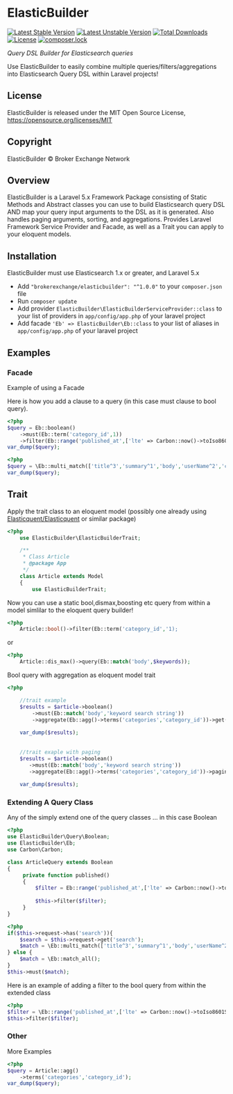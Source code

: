 # ElasticBuilder

[![Latest Stable Version](https://poser.pugx.org/brokerexchange/elasticbuilder/v/stable)](https://packagist.org/packages/brokerexchange/elasticbuilder)
[![Latest Unstable Version](https://poser.pugx.org/brokerexchange/elasticbuilder/v/unstable)](https://packagist.org/packages/brokerexchange/elasticbuilder)
[![Total Downloads](https://poser.pugx.org/brokerexchange/elasticbuilder/downloads)](https://packagist.org/packages/brokerexchange/elasticbuilder)
[![License](https://poser.pugx.org/brokerexchange/elasticbuilder/license)](https://packagist.org/packages/brokerexchange/elasticbuilder)
[![composer.lock](https://poser.pugx.org/brokerexchange/elasticbuilder/composerlock)](https://packagist.org/packages/brokerexchange/elasticbuilder)


_Query DSL Builder for Elasticsearch queries_

Use ElasticBuilder to easily combine multiple queries/filters/aggregations into Elasticsearch Query DSL within Laravel projects!

## License

ElasticBuilder is released under the MIT Open Source License, <https://opensource.org/licenses/MIT>

## Copyright

ElasticBuilder &copy; Broker Exchange Network

## Overview 

ElasticBuilder is a Laravel 5.x Framework Package consisting of Static Methods and Abstract classes you can use to build 
Elasticsearch query DSL AND map your query input arguments to the DSL as it is generated. 
Also handles paging arguments, sorting, and aggregations. Provides Laravel Framework Service Provider and Facade, 
as well as a Trait you can apply to your eloquent models.

## Installation

ElasticBuilder must use Elasticsearch 1.x or greater, and Laravel 5.x

* Add ```"brokerexchange/elasticbuilder": "^1.0.0"``` to your `composer.json` file
* Run `composer update`
* Add provider `ElasticBuilder\ElasticBuilderServiceProvider::class` to your list of providers in `app/config/app.php` of your laravel project
* Add facade `'Eb' => ElasticBuilder\Eb::class` to your list of aliases in `app/config/app.php` of your laravel project


## Examples


### Facade

Example of using a Facade

Here is how you add a clause to a query (in this case must clause to bool query).

```php
<?php
$query = Eb::boolean()
    ->must(Eb::term('category_id',1))
    ->filter(Eb::range('published_at',['lte' => Carbon::now()->toIso8601String(),'gte' => Carbon::now()->subDay(10)->toIso8601String()]));
var_dump($query);
```

```php
<?php
$query = \Eb::multi_match(['title^3','summary^1','body','userName^2','categoryName^2','tag_string^1'],'lorim ipsum','and','cross_fields');
var_dump($query);
```

## Trait

Apply the trait class to an eloquent model (possibly one already using [Elasticquent/Elasticquent](https://github.com/elasticquent/Elasticquent) or similar package)

```php
<?php
    use ElasticBuilder\ElasticBuilderTrait;

    /**
     * Class Article
     * @package App
     */
    class Article extends Model
    {
        use ElasticBuilderTrait;
```

Now you can use a static bool,dismax,boosting etc query from within a model simlilar to the eloquent query builder!

```php
<?php
    Article::bool()->filter(Eb::term('category_id','1);
```

or 

```php
<?php
    Article::dis_max()->query(Eb::match('body',$keywords));
```

Bool query with aggregation as eloquent model trait

```php
<?php

    //trait example
    $results = $article->boolean()
        ->must(Eb::match('body','keyword search string'))
        ->aggregate(Eb::agg()->terms('categories','category_id'))->get(); //returns Elasticquent Results Object
            
    var_dump($results);
       
       
    //trait exaple with paging
    $results = $article->boolean()
       ->must(Eb::match('body','keyword search string'))
       ->aggregate(Eb::agg()->terms('categories','category_id'))->paginate(20); //returns Elasticquent Paginator Object
       
    var_dump($results);
```


### Extending A Query Class

Any of the simply extend one of the query classes ... in this case Boolean

```php
<?php
use ElasticBuilder\Query\Boolean;
use ElasticBuilder\Eb;
use Carbon\Carbon;

class ArticleQuery extends Boolean
{
     private function published()
     {
         $filter = Eb::range('published_at',['lte' => Carbon::now()->toIso8601String()]);
         
         $this->filter($filter);
     }
}
```


```php
<?php
if($this->request->has('search')){
    $search = $this->request->get('search');
    $match = \Eb::multi_match(['title^3','summary^1','body','userName^2','categoryName^2','tag_string^1'],$search,'and','cross_fields');
} else {
    $match = \Eb::match_all();
}
$this->must($match);
```

Here is an example of adding a filter to the bool query from within the extended class

```php
<?php
$filter = \Eb::range('published_at',['lte' => Carbon::now()->toIso8601String()]);
$this->filter($filter);
```

### Other

More Examples

```php
<?php
$query = Article::agg()
    ->terms('categories','category_id');
var_dump($query);

```